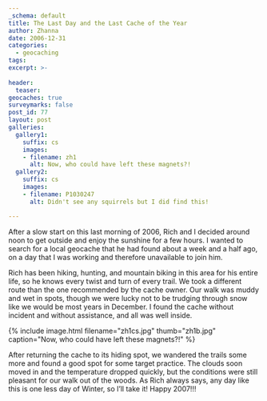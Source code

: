 ```yaml
---
_schema: default
title: The Last Day and the Last Cache of the Year
author: Zhanna
date: 2006-12-31
categories:
  - geocaching
tags:
excerpt: >- 
   
header:
  teaser:
geocaches: true
surveymarks: false
post_id: 77
layout: post   
galleries:
  gallery1:
    suffix: cs
    images:
    - filename: zh1
      alt: Now, who could have left these magnets?!
  gallery2:
    suffix: cs
    images:
    - filename: P1030247
      alt: Didn't see any squirrels but I did find this!      

---      
```


After a slow start on this last morning of 2006, Rich and I decided around noon to get outside and enjoy the sunshine for a few hours. I wanted to search for a local geocache that he had found about a week and a half ago, on a day that I was working and therefore unavailable to join him. 

Rich has been hiking, hunting, and mountain biking in this area for his entire life, so he knows every twist and turn of every trail.  We took a different route than the one recommended by the cache owner. Our walk was muddy and wet in spots, though we were lucky not to be trudging through snow like we would be most years in December. I found the cache without incident and without assistance, and all was well inside. 

{% include image.html filename="zh1cs.jpg" thumb="zh1b.jpg" caption="Now, who could have left these magnets?!" %}

After returning the cache to its hiding spot, we wandered the trails some more and found a good spot for some target practice. The clouds soon moved in and the temperature dropped quickly, but the conditions were still pleasant for our walk out of the woods. As Rich always says, any day like this is one less day of Winter, so I’ll take it! Happy 2007!!!
